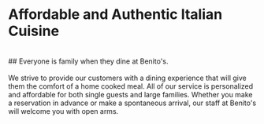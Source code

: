 
# Affordable and Authentic Italian Cuisine
<br>
## Everyone is family when they dine at Benito's.
<br><br>
We strive to provide our customers with a dining experience that will give them the comfort of a home cooked meal. All of our service is personalized and affordable for both single guests and large families. Whether you make a reservation in advance or make a spontaneous arrival, our staff at Benito's will welcome you with open arms.
